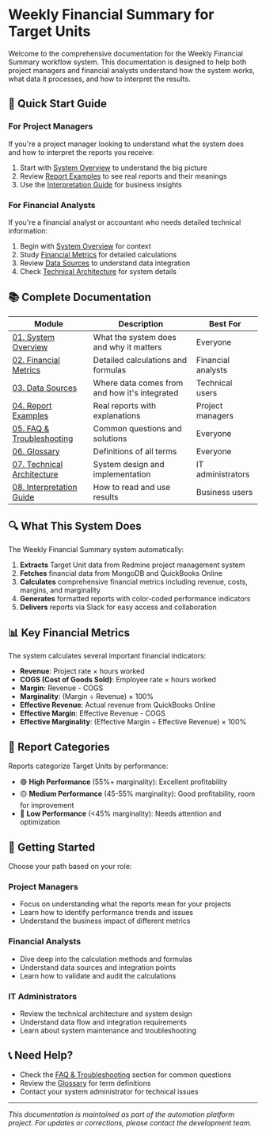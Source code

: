 # Weekly Financial Summary for Target Units

Welcome to the comprehensive documentation for the Weekly Financial Summary workflow system. This documentation is designed to help both project managers and financial analysts understand how the system works, what data it processes, and how to interpret the results.

## 🎯 Quick Start Guide

### For Project Managers

If you're a project manager looking to understand what the system does and how to interpret the reports you receive:

1. Start with [System Overview](01-overview.md) to understand the big picture
2. Review [Report Examples](04-report-examples.md) to see real reports and their meanings
3. Use the [Interpretation Guide](08-interpretation-guide.md) for business insights

### For Financial Analysts

If you're a financial analyst or accountant who needs detailed technical information:

1. Begin with [System Overview](01-overview.md) for context
2. Study [Financial Metrics](02-financial-metrics.md) for detailed calculations
3. Review [Data Sources](03-data-sources.md) to understand data integration
4. Check [Technical Architecture](07-technical-architecture.md) for system details

## 📚 Complete Documentation

| Module                                                     | Description                                   | Best For           |
| ---------------------------------------------------------- | --------------------------------------------- | ------------------ |
| [01. System Overview](01-overview.md)                      | What the system does and why it matters       | Everyone           |
| [02. Financial Metrics](02-financial-metrics.md)           | Detailed calculations and formulas            | Financial analysts |
| [03. Data Sources](03-data-sources.md)                     | Where data comes from and how it's integrated | Technical users    |
| [04. Report Examples](04-report-examples.md)               | Real reports with explanations                | Project managers   |
| [05. FAQ & Troubleshooting](05-faq-troubleshooting.md)     | Common questions and solutions                | Everyone           |
| [06. Glossary](06-glossary.md)                             | Definitions of all terms                      | Everyone           |
| [07. Technical Architecture](07-technical-architecture.md) | System design and implementation              | IT administrators  |
| [08. Interpretation Guide](08-interpretation-guide.md)     | How to read and use results                   | Business users     |

## 🔍 What This System Does

The Weekly Financial Summary system automatically:

1. **Extracts** Target Unit data from Redmine project management system
2. **Fetches** financial data from MongoDB and QuickBooks Online
3. **Calculates** comprehensive financial metrics including revenue, costs, margins, and marginality
4. **Generates** formatted reports with color-coded performance indicators
5. **Delivers** reports via Slack for easy access and collaboration

## 📊 Key Financial Metrics

The system calculates several important financial indicators:

- **Revenue**: Project rate × hours worked
- **COGS (Cost of Goods Sold)**: Employee rate × hours worked
- **Margin**: Revenue - COGS
- **Marginality**: (Margin ÷ Revenue) × 100%
- **Effective Revenue**: Actual revenue from QuickBooks Online
- **Effective Margin**: Effective Revenue - COGS
- **Effective Marginality**: (Effective Margin ÷ Effective Revenue) × 100%

## 🎨 Report Categories

Reports categorize Target Units by performance:

- 🟢 **High Performance** (55%+ marginality): Excellent profitability
- 🟡 **Medium Performance** (45-55% marginality): Good profitability, room for improvement
- 🔴 **Low Performance** (<45% marginality): Needs attention and optimization

## 🚀 Getting Started

Choose your path based on your role:

### Project Managers

- Focus on understanding what the reports mean for your projects
- Learn how to identify performance trends and issues
- Understand the business impact of different metrics

### Financial Analysts

- Dive deep into the calculation methods and formulas
- Understand data sources and integration points
- Learn how to validate and audit the calculations

### IT Administrators

- Review the technical architecture and system design
- Understand data flow and integration requirements
- Learn about system maintenance and troubleshooting

## 📞 Need Help?

- Check the [FAQ & Troubleshooting](05-faq-troubleshooting.md) section for common questions
- Review the [Glossary](06-glossary.md) for term definitions
- Contact your system administrator for technical issues

---

_This documentation is maintained as part of the automation platform project. For updates or corrections, please contact the development team._
